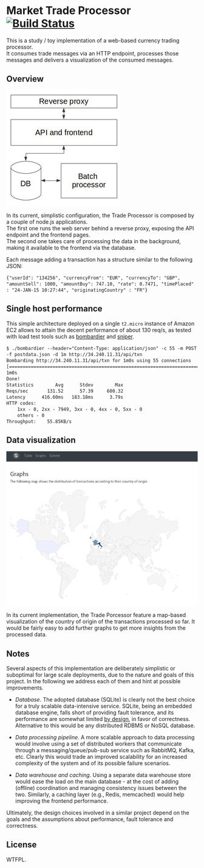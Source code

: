 # Market Trade Processor [![Build Status](https://travis-ci.org/pviotti/trade-processor.svg?branch=master)](https://travis-ci.org/pviotti/trade-processor)

This is a study / toy implementation of a web-based currency trading processor.  
It consumes trade messages via an HTTP endpoint, processes those messages and delivers a visualization 
of the consumed messages.


## Overview

![Architecture, overview](doc/arch-simple.jpg)

In its current, simplistic configuration, the Trade Processor is composed by a couple of node.js applications.  
The first one runs the web server behind a reverse proxy, exposing the API endpoint and the frontend pages.  
The second one takes care of processing the data in the background, making it available to the frontend via 
the database.  

Each message adding a transaction has a structure similar to the following JSON:

    {"userId": "134256", "currencyFrom": "EUR", "currencyTo": "GBP", "amountSell": 1000, "amountBuy": 747.10, "rate": 0.7471, "timePlaced" : "24-JAN-15 10:27:44", "originatingCountry" : "FR"}


## Single host performance

This simple architecture deployed on a single `t2.micro` instance of Amazon EC2 allows 
to attain the decent performance of about 130 req/s, as tested with load test tools 
such as [bombardier][bombardier] and [sniper][sniper].

    $ ./bombardier --header="Content-Type: application/json" -c 55 -m POST -f postdata.json -d 1m http://34.240.11.31/api/txn
    Bombarding http://34.240.11.31/api/txn for 1m0s using 55 connections
    [================================================================================================================================] 1m0s
    Done!
    Statistics        Avg      Stdev        Max
    Reqs/sec       131.52      57.39     600.32
    Latency      416.60ms   183.18ms      3.79s
    HTTP codes:
        1xx - 0, 2xx - 7949, 3xx - 0, 4xx - 0, 5xx - 0
        others - 0
    Throughput:    55.85KB/s


## Data visualization

![Country of origin distribution map](doc/screenshot.png)

In its current implementation, the Trade Porcessor feature a map-based visualization
of the country of origin of the transactions processed so far. 
It would be fairly easy to add further graphs to get more insights from the 
processed data.


## Notes

Several aspects of this implementation are deliberately simplistic or suboptimal for 
large scale deployments, due to the nature and goals of this project.
In the following we address each of them and hint at possible improvements.  

 * *Database*. The adopted database (SQLite) is clearly not the best choice for a truly
 scalable data-intensive service. SQLite, being an embedded database engine,
 falls short of providing fault tolerance, and its performance are somewhat limited 
 [by design][sqlite], in favor of correctness. 
 Alternative to this would be any distributed RDBMS or NoSQL database.

 * *Data processing pipeline*. A more scalable approach to data processing would involve
 using a set of distributed workers that communicate through a messaging/queue/pub-sub service 
 such as RabbitMQ, Kafka, etc. Clearly this would trade an improved scalability for an increased
 complexity of the system and of its possible failure scenarios.
 
 * *Data warehouse and caching*. Using a separate data warehouse store would ease the load on the main database - at 
 the cost of adding (offline) coordination and managing consistency issues between the two.
 Similarly, a caching layer (e.g., Redis, memcached) would help improving the frontend performance.

Ultimately, the design choices involved in a similar project depend on the 
goals and the assumptions about performance, fault tolerance and correctness.


## License

WTFPL.

 
 [sqlite]: https://www.sqlite.org/faq.html#q5
 [bombardier]: https://github.com/codesenberg/bombardier
 [sniper]: https://github.com/btfak/sniper